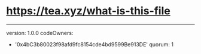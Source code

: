 # https://tea.xyz/what-is-this-file
---
version: 1.0.0
codeOwners:
  - '0x4bC3b80023f98afd9fc8154cde4bd9599Be913DE'
quorum: 1
